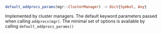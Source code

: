 ```julia
default_addprocs_params(mgr::ClusterManager) -> Dict{Symbol, Any}
```

Implemented by cluster managers. The default keyword parameters passed when calling `addprocs(mgr)`. The minimal set of options is available by calling `default_addprocs_params()`
